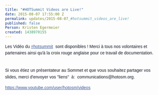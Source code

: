 ```yaml
---
title: "#HOTSummit Videos are Live!"
date: 2015-08-07 17:55:00 Z
permalink: updates/2015-08-07_#hotsummit_videos_are_live!
published: false
Person: Kristen Egermeier
created: 1438970155
---
```


<p><span style="color: #141823; font-family: helvetica, arial, sans-serif; font-size: 14px; line-height: 21.466667175293px;">Les Vidéo du </span><a class="_58cn" style="color: #3b5998; cursor: pointer; font-family: helvetica, arial, sans-serif; font-size: 14px; line-height: 21.466667175293px;" href="https://www.facebook.com/hashtag/hotsummit?source=feed_text&amp;story_id=1140256592669424" data-ft="{&quot;tn&quot;:&quot;*N&quot;,&quot;type&quot;:104}"><span class="_58cl" style="color: #627aad;">‪#‎</span><span class="_58cm">hotsummit‬</span></a><span style="color: #141823; font-family: helvetica, arial, sans-serif; font-size: 14px; line-height: 21.466667175293px;">&nbsp; sont disponibles ! Merci à tous nos volontaires et partenaires ainsi qu'à la croix rouge anglaise pour ce travail de documentation.</span></p><p><br style="color: #141823; font-family: helvetica, arial, sans-serif; font-size: 14px; line-height: 21.466667175293px;"><span style="color: #141823; font-family: helvetica, arial, sans-serif; font-size: 14px; line-height: 21.466667175293px;">Si vous étiez un présentateur au Sommet et que vous souhaitez partager vos slides, merci d'envoyer vos "liens" &nbsp;à: &nbsp;communications@hotosm.org.</span></p><p><a style="color: #3b5998; cursor: pointer; font-family: helvetica, arial, sans-serif; font-size: 14px; line-height: 21.466667175293px;" href="https://www.youtube.com/user/hotosm/videos" rel="nofollow" target="_blank">https://www.youtube.com/user/hotosm/videos</a></p>

